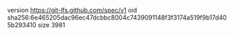 version https://git-lfs.github.com/spec/v1
oid sha256:6e465205dac96ec47dcbbc8004c7439091148f3f3174a519f9b17d405b293410
size 3981

